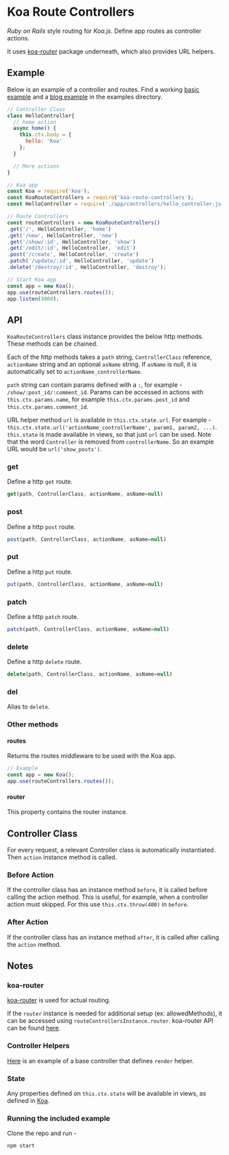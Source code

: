 # Koa Route Controllers

*Ruby on Rails* style routing for *Koa.js*. Define app routes as controller actions.

It uses [koa-router](https://github.com/koajs/router) package underneath, which also provides URL helpers.

## Example

Below is an example of a controller and routes. Find a working [basic example](examples/hello.js) and a [blog example](examples/blog/) in the examples directory.

```js
// Controller Class
class HelloController{
  // home action
  async home() {
    this.ctx.body = {
      hello: 'Koa'
    };
  }

  // More actions
}
```

```js
// Koa app
const Koa = require('koa');
const KoaRouteControllers = require('koa-route-controllers');
const HelloController = require('./app/controllers/hello_controller.js');

// Route Controllers
const routeControllers = new KoaRouteControllers()
.get('/', HelloController, 'home')
.get('/new', HelloController, 'new')
.get('/show/:id', HelloController, 'show')
.get('/edit/:id', HelloController, 'edit')
.post('/create', HelloController, 'create')
.patch('/update/:id', HelloController, 'update')
.delete('/destroy/:id', HelloController, 'destroy');

// Start Koa app
const app = new Koa();
app.use(routeControllers.routes());
app.listen(3000);
```

## API

`KoaRouteControllers` class instance provides the below http methods. These methods can be chained.

Each of the http methods takes a `path` string, `ControllerClass` reference, `actionName` string and an optional `asName` string. If `asName` is null, it is automatically set to `actionName_controllerName`.

`path` string can contain params defined with a `:`, for example - `/show/:post_id/:comment_id`. Params can be accessed in actions with `this.ctx.params.name`, for example `this.ctx.params.post_id` and `this.ctx.params.comment_id`.

URL helper method `url` is available in `this.ctx.state.url`. For example - `this.ctx.state.url('actionName_controllerName', param1, param2, ...)`. `this.state` is made available in views, so that just `url` can be used. Note that the word `Controller` is removed from `controllerName`. So an example URL would be `url('show_posts')`.

### get

Define a http `get` route.

```js
get(path, ControllerClass, actionName, asName=null)
```

### post

Define a http `post` route.

```js
post(path, ControllerClass, actionName, asName=null)
```

### put

Define a http `put` route.

```js
put(path, ControllerClass, actionName, asName=null)
```

### patch

Define a http `patch` route.

```js
patch(path, ControllerClass, actionName, asName=null)
```

### delete

Define a http `delete` route.

```js
delete(path, ControllerClass, actionName, asName=null)
```

### del

Alias to `delete`.

### Other methods

#### routes

Returns the routes middleware to be used with the Koa app.

```js
// Example
const app = new Koa();
app.use(routeControllers.routes());
```

#### router

This property contains the router instance.

## Controller Class

For every request, a relevant Controller class is automatically instantiated. Then `action` instance method is called.

### Before Action

If the controller class has an instance method `before`, it is called before calling the action method. This is useful, for example, when a controller action must skipped. For this use `this.ctx.throw(400)` in `before`.

### After Action

If the controller class has an instance method `after`, it is called after calling the `action` method.

## Notes

### koa-router

[koa-router](https://github.com/koajs/router) is used for actual routing.

If the `router` instance is needed for additional setup (ex: allowedMethods), it can be accessed using `routeControllersInstance.router`. koa-router API can be found [here](https://github.com/koajs/router/blob/master/API.md).

### Controller Helpers

[Here](examples/blog/app/controllers/base_controller.js) is an example of a base controller that defines `render` helper.

### State

Any properties defined on `this.ctx.state` will be available in views, as defined in [Koa](https://github.com/koajs/koa/blob/master/docs/api/context.md#ctxstate).

### Running the included example

Clone the repo and run -

```
npm start
```
